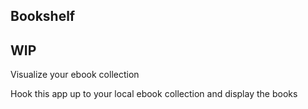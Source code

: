 Bookshelf
----

## WIP

Visualize your ebook collection

Hook this app up to your local ebook collection and display the books
